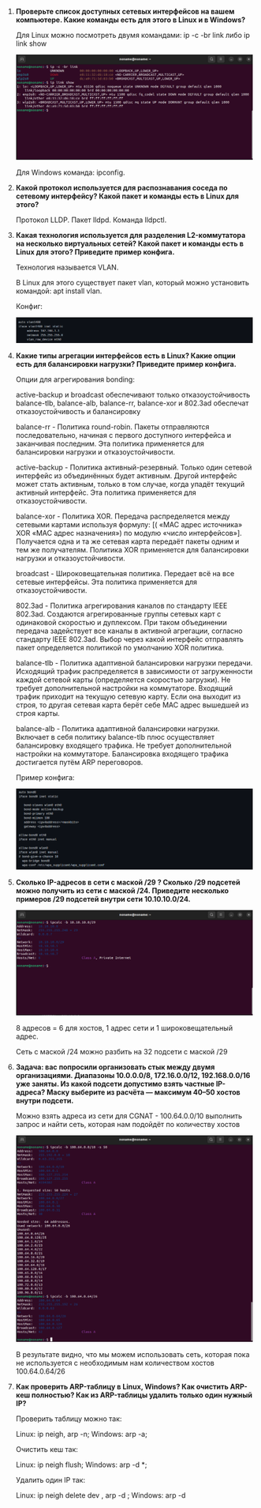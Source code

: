 1. **Проверьте список доступных сетевых интерфейсов на вашем компьютере. Какие команды есть для этого в Linux и в Windows?**

    Для Linux можно посмотреть двумя командами: ip -c -br link либо ip link show

   ![network-2_1](img/network-2_1.png)
   
   Для Windows команда: ipconfig.
   
2. **Какой протокол используется для распознавания соседа по сетевому интерфейсу? Какой пакет и команды есть в Linux для этого?**

   Протокол LLDP.
   Пакет lldpd.
   Команда lldpctl.
   
3. **Какая технология используется для разделения L2-коммутатора на несколько виртуальных сетей? Какой пакет и команды есть в Linux для этого? Приведите        пример конфига.**

   Технология называется VLAN.
   
   В Linux для этого существует пакет vlan, который можно установить командой: apt install vlan.
   
   Конфиг:
   
   ![network-2_3](img/network-2_3.png)
        
4. **Какие типы агрегации интерфейсов есть в Linux? Какие опции есть для балансировки нагрузки? Приведите пример конфига.**    

   Опции для агрегирования bonding:
   
   active-backup и broadcast обеспечивают только отказоустойчивость
   balance-tlb, balance-alb, balance-rr, balance-xor и 802.3ad обеспечат отказоустойчивость и балансировку

   balance-rr - Политика round-robin. Пакеты отправляются последовательно, начиная с первого доступного интерфейса и заканчивая последним. Эта политика      применяется для балансировки нагрузки и отказоустойчивости.
   
   active-backup - Политика активный-резервный. Только один сетевой интерфейс из объединённых будет активным. Другой интерфейс может стать активным,        только в том случае, когда упадёт текущий активный интерфейс. Эта политика применяется для отказоустойчивости.
   
   balance-xor - Политика XOR. Передача распределяется между сетевыми картами используя формулу: [( «MAC адрес источника» XOR «MAC адрес назначения») по    модулю «число интерфейсов»]. Получается одна и та же сетевая карта передаёт пакеты одним и тем же получателям. Политика XOR применяется для              балансировки нагрузки и отказоустойчивости.
   
   broadcast - Широковещательная политика. Передает всё на все сетевые интерфейсы. Эта политика применяется для отказоустойчивости.
   
   802.3ad - Политика агрегирования каналов по стандарту IEEE 802.3ad. Создаются агрегированные группы сетевых карт с одинаковой скоростью и дуплексом.      При таком объединении передача задействует все каналы в активной агрегации, согласно стандарту IEEE 802.3ad. Выбор через какой интерфейс отправлять      пакет определяется политикой по умолчанию XOR политика.
   
   balance-tlb - Политика адаптивной балансировки нагрузки передачи. Исходящий трафик распределяется в зависимости от загруженности каждой сетевой карты    (определяется скоростью загрузки). Не требует дополнительной настройки на коммутаторе. Входящий трафик приходит на текущую сетевую карту. Если она        выходит из строя, то другая сетевая карта берёт себе MAC адрес вышедшей из строя карты.
   
   balance-alb - Политика адаптивной балансировки нагрузки. Включает в себя политику balance-tlb плюс осуществляет балансировку входящего трафика. Не        требует дополнительной настройки на коммутаторе. Балансировка входящего трафика достигается путём ARP переговоров.
   
   Пример конфига:
   
   ![network-2_4](img/network-2_4.png)
         
5. **Сколько IP-адресов в сети с маской /29 ? Сколько /29 подсетей можно получить из сети с маской /24. Приведите несколько примеров /29 подсетей внутри    сети 10.10.10.0/24.**

   ![network-2_5](img/network-2_5.png)

   8 адресов = 6 для хостов, 1 адрес сети и 1 широковещательный адрес.

   Сеть с маской /24 можно разбить на 32 подсети с маской /29
   
6. **Задача: вас попросили организовать стык между двумя организациями. Диапазоны 10.0.0.0/8, 172.16.0.0/12, 192.168.0.0/16 уже заняты. Из какой подсети     допустимо взять частные IP-адреса? Маску выберите из расчёта — максимум 40–50 хостов внутри подсети.**

    Можно взять адреса из сети для CGNAT - 100.64.0.0/10 выполнить запрос и найти сеть, которая нам подойдёт по количеству хостов
    
    ![network-2_6](img/network-2_6.png)
    
    В результате видно, что мы можем использовать сеть, которая пока не используется с необходимым нам количеством хостов 100.64.0.64/26

   
7. **Как проверить ARP-таблицу в Linux, Windows? Как очистить ARP-кеш полностью? Как из ARP-таблицы удалить только один нужный IP?**   

   Проверить таблицу можно так:
   
    Linux: ip neigh, arp -n;
    Windows: arp -a;
    
   Очистить кеш так:
   
    Linux: ip neigh flush;
    Windows: arp -d *;
    
   Удалить один IP так:
   
    Linux: ip neigh delete <IP> dev <INTERFACE>, arp -d <IP>;
    Windows: arp -d <IP>
   
   

